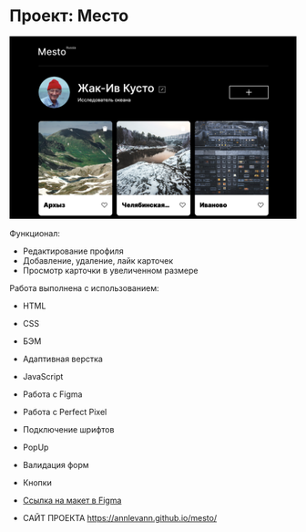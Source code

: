 # Проект: Место


![Место](src/images/Mesto.png)

Функционал:
* Редактирование профиля
* Добавление, удаление, лайк карточек
* Просмотр карточки в увеличенном размере

Работа выполнена с использованием:
* HTML
* CSS
* БЭМ
* Адаптивная верстка
* JavaScript
* Работа с Figma
* Работа с Perfect Pixel
* Подключение шрифтов
* PopUp
* Валидация форм
* Кнопки

* [Ссылка на макет в Figma](https://www.figma.com/file/2cn9N9jSkmxD84oJik7xL7/JavaScript.-Sprint-4?node-id=0%3A1)


* САЙТ ПРОЕКТА  https://annlevann.github.io/mesto/


